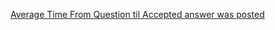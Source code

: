 [Average Time From Question til Accepted answer was posted](https://data.stackexchange.com/stackoverflow/query/1118633/julia#graph)
